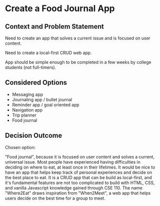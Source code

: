 # Create a Food Journal App

## Context and Problem Statement

Need to create an app that solves a current issue and is focused on user content.

Need to create a local-first CRUD web app.

App should be simple enough to be completed in a few weeks by college students (not full-timers).

## Considered Options

* Messaging app
* Journaling app / bullet journal
* Reminder app / goal oriented app
* Navigation app
* Trip planner
* Food journal

## Decision Outcome

Chosen option: 

"Food journal", because it is focused on user content and solves a current, universal issue. Most people have experienced having difficulties in deciding on where to eat, at least once in their lifetimes. It would be nice to have an app that helps keep track of personal experiences and decide on the best place to eat. It is a CRUD app that can be build as local-first, and it's fundamental features are not too complicated to build with HTML, CSS, and vanilla Javascript knowledge gained through CSE 110. The name "Where2Eat" draws inspiration from "When2Meet", a web app that helps users decide on the best time for a group to meet.